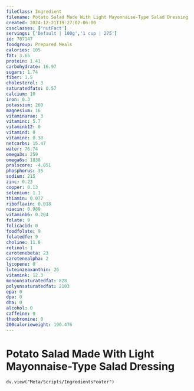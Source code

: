 ```yaml
---
fileClass: Ingredient
filename: Potato Salad Made With Light Mayonnaise-Type Salad Dressing
created: 2024-12-21T19:27:02-06:00
cssclasses: ['nutFact']
servings: ['Default | 100g','1 cup | 275']
id: 787147
foodgroup: Prepared Meals
calories: 105
fat: 3.65
protein: 1.41
carbohydrate: 16.97
sugars: 1.74
fiber: 1.5
cholesterol: 3
saturatedfats: 0.57
calcium: 10
iron: 0.3
potassium: 260
magnesium: 16
vitaminarae: 3
vitaminc: 5.7
vitaminb12: 0
vitamind: 0
vitamine: 0.38
netcarbs: 15.47
water: 76.74
omega3s: 259
omega6s: 1838
pralscore: -4.051
phosphorus: 35
sodium: 215
zinc: 0.23
copper: 0.13
selenium: 1.1
thiamin: 0.077
riboflavin: 0.018
niacin: 0.989
vitaminb6: 0.204
folate: 9
folicacid: 0
foodfolate: 9
folatedfe: 9
choline: 11.8
retinol: 1
carotenebeta: 23
carotenealpha: 2
lycopene: 0
luteinzeaxanthin: 26
vitamink: 12.3
monounsaturatedfat: 828
polyunsaturatedfat: 2103
epa: 0
dpa: 0
dha: 0
alcohol: 0
caffeine: 0
theobromine: 0
200calorieweight: 190.476
---
```


# Potato Salad Made With Light Mayonnaise-Type Salad Dressing

```dataviewjs
dv.view("Meta/Scripts/IngredientsFooter")
```